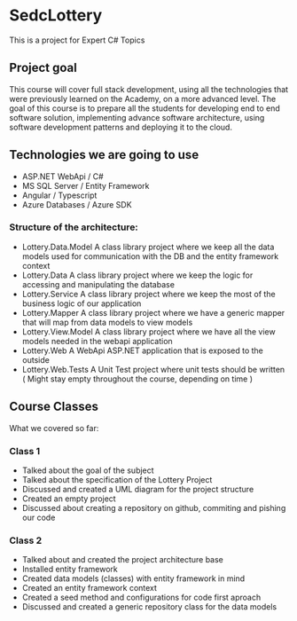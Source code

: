 # SedcLottery

This is a project for Expert C# Topics

## Project goal

This course will cover full stack development, using all the technologies that were previously learned on the Academy, on a more advanced level. The goal of this course is to prepare all the students for developing end to end software solution, implementing advance software architecture, using software development patterns and deploying it to the cloud.

## Technologies we are going to use

* ASP.NET WebApi / C#
* MS SQL Server / Entity Framework
* Angular / Typescript
* Azure  Databases / Azure SDK

### Structure of the architecture:

* Lottery.Data.Model
A class library project where we keep all the data models used for communication with the DB and the entity framework context
* Lottery.Data
A class library project where we keep the logic for accessing and manipulating the database
* Lottery.Service
A class library project where we keep the most of the business logic of our application
* Lottery.Mapper
A class library project where we have a generic mapper that will map from data models to view models
* Lottery.View.Model
A class library project where we have all the view models needed in the webapi application
* Lottery.Web
A WebApi ASP.NET application that is exposed to the outside
* Lottery.Web.Tests
A Unit Test project where unit tests should be written ( Might stay empty throughout the course, depending on time )

## Course Classes

What we covered so far:

### Class 1

* Talked about the goal of the subject
* Talked about the specification of the Lottery Project
* Discussed and created a UML diagram for the project structure
* Created an empty project
* Discussed about creating a repository on github, commiting and pishing our code

### Class 2

* Talked about and created the project architecture base
* Installed entity framework
* Created data models (classes) with entity framework in mind
* Created an entity framework context
* Created a seed method and configurations for code first aproach
* Discussed and created a generic repository class for the data models